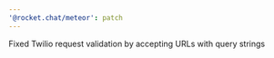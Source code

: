 ```yaml
---
'@rocket.chat/meteor': patch
---
```


Fixed Twilio request validation by accepting URLs with query strings
